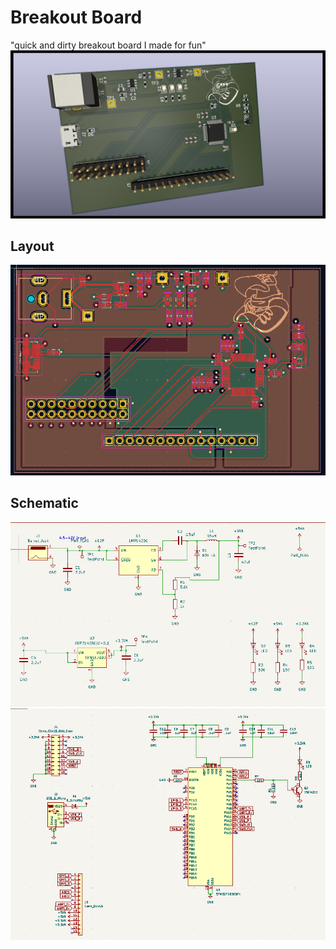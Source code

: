 # Breakout Board
"quick and dirty breakout board I made for fun"
![](Breakout3D.png)

## Layout
![](Layout.png)

## Schematic
![](Power_Supplies.png)
![](uC.png)

